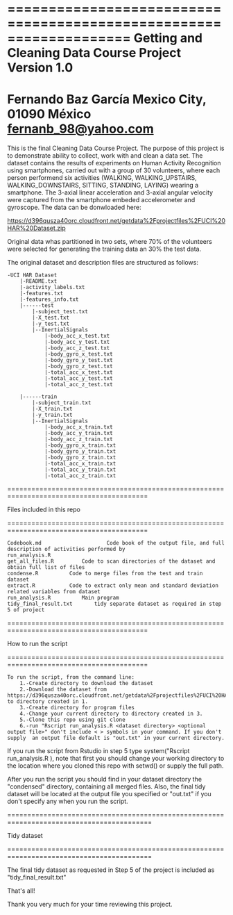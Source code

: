===================================================================
Getting and Cleaning Data Course Project
Version 1.0
===================================================================
Fernando Baz García
Mexico City, 01090 México
fernanb_98@yahoo.com
===================================================================

This is the final Cleaning Data Course Project. The purpose of this project is to demonstrate ability to collect, work with and clean a data set. The dataset contains the results of experiments on Human Activity Recognition using smartphones, carried out with a group of 30 volunteers, where each person performend six activities (WALKING, WALKING_UPSTAIRS, WALKING_DOWNSTAIRS, SITTING, STANDING, LAYING) wearing a smartphone. The 3-axial linear acceleration and 3-axial angular velocity were captured from the smartphone embeded accelerometer and gyroscope. The data can be donwloaded here:

https://d396qusza40orc.cloudfront.net/getdata%2Fprojectfiles%2FUCI%20HAR%20Dataset.zip

Original data whas partitioned in two sets, where 70% of the volunteers were selected for generating the training data an 30% the test data.

The original dataset and description files are structured as follows:

	-UCI HAR Dataset   
		|-README.txt 
		|-activity_labels.txt 
		|-features.txt
		|-features_info.txt
		|------test
			|-subject_test.txt
			|-X_test.txt
			|-y_test.txt
			|--InertialSignals
				|-body_acc_x_test.txt
				|-body_acc_y_test.txt
				|-body_acc_z_test.txt
				|-body_gyro_x_test.txt
				|-body_gyro_y_test.txt
				|-body_gyro_z_test.txt
				|-total_acc_x_test.txt
				|-total_acc_y_test.txt
				|-total_acc_z_test.txt

		|------train
			|-subject_train.txt
			|-X_train.txt
			|-y_train.txt
			|--InertialSignals
				|-body_acc_x_train.txt
				|-body_acc_y_train.txt
				|-body_acc_z_train.txt
				|-body_gyro_x_train.txt
				|-body_gyro_y_train.txt
				|-body_gyro_z_train.txt
				|-total_acc_x_train.txt
				|-total_acc_y_train.txt
				|-total_acc_z_train.txt

=========================================================================================

Files included in this repo

=========================================================================================

	Codebook.md                     Code book of the output file, and full description of activities performed by 						run_analysis.R       					
	get_all_files.R			Code to scan directories of the dataset and obtain full list of files 
	condense.R			Code to merge files from the test and train dataset
	extract.R			Code to extract only mean and standard deviation related variables from dataset
	run_analysis.R			Main program 
	tidy_final_result.txt		tidy separate dataset as required in step 5 of project

=========================================================================================

How to run the script

=========================================================================================



	To run the script, from the command line:
		1.-Create directory to download the dataset 
		2.-Download the dataset from https://d396qusza40orc.cloudfront.net/getdata%2Fprojectfiles%2FUCI%20HAR%20Dataset.zip to directory created in 1.
		3.-Create directory for program files
		4.-Change your current directory to directory created in 3.
		5.-Clone this repo using git clone
		6.-run "Rscript run_analysis.R <dataset directory> <optional output file>" don't include < > symbols in your command. If you don't supply  an output file default is "out.txt" in your current directory.


If you run the script from Rstudio in step 5 type system("Rscript run_analysis.R <dataset directory> <optional output file>), note that first you should change your working directory to the location where you cloned this repo with setwd() or supply the full path. 

After you run the script you should find in your dataset directory the "condensed" directory, containing all merged files. 
Also, the final tidy dataset will be located at the output file you specified or "out.txt" if you don't specify any when you run the script.

==========================================================================================

Tidy dataset

==========================================================================================

The final tidy dataset as requested in Step 5 of the project is included as "tidy_final_result.txt"



That's all!

Thank you very much for your time reviewing this project.











